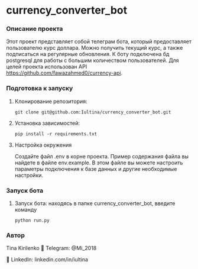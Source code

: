 # currency_converter_bot

### Описание проекта
Этот проект представляет собой телеграм бота, который предоставляет пользователю курс доллара. Можно получить текущий курс, а также подписаться на регулярные обновления. К боту подключена бд postgresql для работы с большим количеством пользователей.
Для целей проекта использован API https://github.com/fawazahmed0/currency-api.

### Подготовка к запуску

1. Клонирование репозитория:
   
    `git clone git@github.com:Iultina/currency_converter_bot.git`
    
  
2. Установка зависимостей:
   
    `pip install -r requirements.txt`

3. Настройка окружения
   
    Создайте файл .env в корне проекта. Пример содержания файла вы найдете в файле env.example. В этом файле вы можете настроить параметры подключения к базе данных и другие необходимые настройки.


### Запуск бота

1. Запуск бота: находясь в папке currency_converter_bot, введите команду

   `python run.py`



### Автор
Tina Kirilenko 📧 Telegram: @Mi_2018

🔗 LinkedIn: linkedin.com/in/iultina


